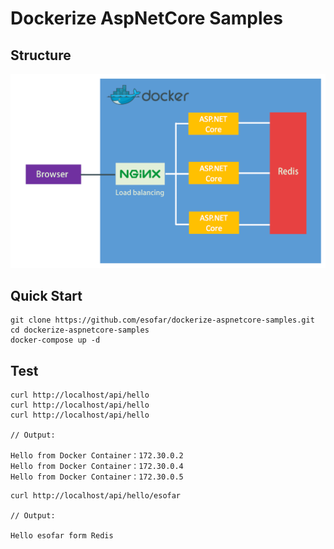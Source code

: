 # Dockerize AspNetCore Samples
## Structure
![structure](docker-aspnetcore-structure.png)

## Quick Start
```
git clone https://github.com/esofar/dockerize-aspnetcore-samples.git
cd dockerize-aspnetcore-samples
docker-compose up -d
```

## Test
```
curl http://localhost/api/hello
curl http://localhost/api/hello
curl http://localhost/api/hello

// Output:

Hello from Docker Container：172.30.0.2
Hello from Docker Container：172.30.0.4
Hello from Docker Container：172.30.0.5
```

```
curl http://localhost/api/hello/esofar

// Output:

Hello esofar form Redis
```

